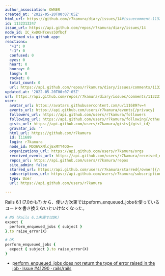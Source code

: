 ```yaml
---
author_association: OWNER
created_at: '2022-05-20T00:07:05Z'
html_url: https://github.com/r7kamura/diary/issues/14#issuecomment-1132313247
id: 1132313247
issue_url: https://api.github.com/repos/r7kamura/diary/issues/14
node_id: IC_kwDOHTcevs5Dfbqf
performed_via_github_app: 
reactions:
  "+1": 0
  "-1": 0
  confused: 0
  eyes: 0
  heart: 0
  hooray: 0
  laugh: 0
  rocket: 0
  total_count: 0
  url: https://api.github.com/repos/r7kamura/diary/issues/comments/1132313247/reactions
updated_at: '2022-05-20T00:07:05Z'
url: https://api.github.com/repos/r7kamura/diary/issues/comments/1132313247
user:
  avatar_url: https://avatars.githubusercontent.com/u/111689?v=4
  events_url: https://api.github.com/users/r7kamura/events{/privacy}
  followers_url: https://api.github.com/users/r7kamura/followers
  following_url: https://api.github.com/users/r7kamura/following{/other_user}
  gists_url: https://api.github.com/users/r7kamura/gists{/gist_id}
  gravatar_id: ''
  html_url: https://github.com/r7kamura
  id: 111689
  login: r7kamura
  node_id: MDQ6VXNlcjExMTY4OQ==
  organizations_url: https://api.github.com/users/r7kamura/orgs
  received_events_url: https://api.github.com/users/r7kamura/received_events
  repos_url: https://api.github.com/users/r7kamura/repos
  site_admin: false
  starred_url: https://api.github.com/users/r7kamura/starred{/owner}{/repo}
  subscriptions_url: https://api.github.com/users/r7kamura/subscriptions
  type: User
  url: https://api.github.com/users/r7kamura

---
```

Rails 6.1 (7.0かも?) から、使い方次第ではpeform_enqueued_jobsを使っているコードを書き換えないといけなくなった。

```ruby
# NG (Rails 6.1未満ではOK)
expect {
  perform_enqueued_jobs { subject }
}.to raise_error(X)

# OK
perform_enqueued_jobs {
  expect { subject }.to raise_error(X)
}
```

- [perform_enqueued_jobs does not return the type of error raised in the job · Issue #41290 · rails/rails](https://github.com/rails/rails/issues/41290)
